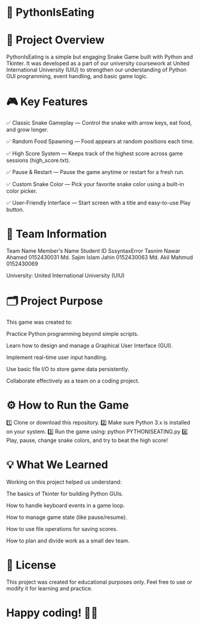 # 🐍 PythonIsEating

# 🚀 Project Overview
PythonIsEating is a simple but engaging Snake Game built with Python and Tkinter. It was developed as a part of our university coursework at United International University (UIU) to strengthen our understanding of Python GUI programming, event handling, and basic game logic.

# 🎮 Key Features

✅ Classic Snake Gameplay — Control the snake with arrow keys, eat food, and grow longer.

✅ Random Food Spawning — Food appears at random positions each time.

✅ High Score System — Keeps track of the highest score across game sessions (high_score.txt).

✅ Pause & Restart — Pause the game anytime or restart for a fresh run.

✅ Custom Snake Color — Pick your favorite snake color using a built-in color picker.

✅ User-Friendly Interface — Start screen with a title and easy-to-use Play button.

# 👥 Team Information

Team Name	     Member's Name	        Student ID
SssyntaxError	Tasnim Nawar Ahamed	    0152430031
              Md. Sajim Islam Jahin	  0152430063
              Md. Akil Mahmud	        0152430069

University: United International University (UIU)

# 🗂️ Project Purpose
This game was created to:

Practice Python programming beyond simple scripts.

Learn how to design and manage a Graphical User Interface (GUI).

Implement real-time user input handling.

Use basic file I/O to store game data persistently.

Collaborate effectively as a team on a coding project.

# ⚙️ How to Run the Game
1️⃣ Clone or download this repository.
2️⃣ Make sure Python 3.x is installed on your system.
3️⃣ Run the game using:
python PYTHONISEATING.py
4️⃣ Play, pause, change snake colors, and try to beat the high score!

# 💡 What We Learned
Working on this project helped us understand:

The basics of Tkinter for building Python GUIs.

How to handle keyboard events in a game loop.

How to manage game state (like pause/resume).

How to use file operations for saving scores.

How to plan and divide work as a small dev team.

# 📢 License
This project was created for educational purposes only. Feel free to use or modify it for learning and practice.

# Happy coding! 🐍✨
